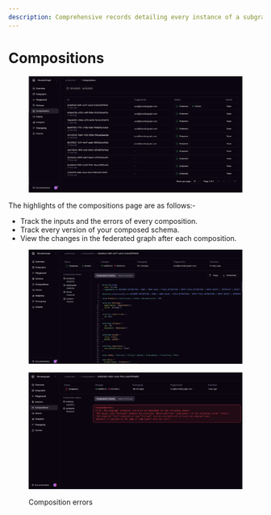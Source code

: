 ```yaml
---
description: Comprehensive records detailing every instance of a subgraph publication.
---
```


# Compositions

<figure><img src="../.gitbook/assets/compositions-min.png" alt=""><figcaption></figcaption></figure>

The highlights of the compositions page are as follows:-

* Track the inputs and the errors of every composition.
* Track every version of your composed schema.
* View the changes in the federated graph after each composition.

<figure><img src="../.gitbook/assets/composition-details-min (1).png" alt=""><figcaption></figcaption></figure>

<figure><img src="../.gitbook/assets/composition-errors-min.png" alt=""><figcaption><p>Composition errors</p></figcaption></figure>

